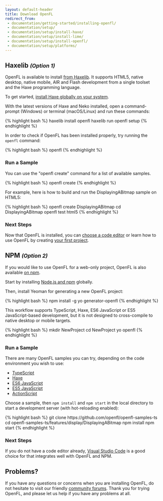 ```yaml
---
layout: default-header
title: Download OpenFL
redirect_from:
 - documentation/getting-started/installing-openfl/
 - documentation/setup/
 - documentation/setup/install-haxe/
 - documentation/setup/install-lime/
 - documentation/setup/install-openfl/
 - documentation/setup/platforms/
---
```


<div class="row">
	<div class="col-md-6 nopadding">
		<h2>Haxelib <small><i>(Option 1)</i></small></h2>
		<p>OpenFL is available to install <a href="https://lib.haxe.org/p/openfl">from Haxelib</a>. It supports HTML5, native desktop, native mobile, AIR and Flash development from a single toolset and the Haxe programming language.</p>
		<p>To get started, <a href="https://haxe.org/download/" target="_blank">install Haxe globally on your system</a>.</p>
		<p>With the latest versions of Haxe and Neko installed, open a command-prompt (Windows) or terminal (macOS/Linux) and run these commands:</p>
{% highlight bash %}
haxelib install openfl
haxelib run openfl setup
{% endhighlight %}
		<p>In order to check if OpenFL has been installed properly, try running the <code>openfl</code> command:</p>
{% highlight bash %}
openfl
{% endhighlight %}
		<h3>Run a Sample</h3>
		<p>You can use the "openfl create" command for a list of available samples.</p>
{% highlight bash %}
openfl create
{% endhighlight %}
		<p>For example, here is how to build and run the DisplayingABitmap sample on HTML5:</p>
{% highlight bash %}
openfl create DisplayingABitmap
cd DisplayingABitmap
openfl test html5
{% endhighlight %}
		<h3>Next Steps</h3>
		<p>Now that OpenFL is installed, you can <a href="/learn/docs/choosing-a-code-editor/">choose a code editor</a> or learn how to use OpenFL by creating <a href="/learn/tutorials/displaying-a-bitmap/">your first project</a>.</p>
	</div>
	<div class="col-md-6 nopadding">
		<h2>NPM <small><i>(Option 2)</i></small></h2>
		<p>If you would like to use OpenFL for a web-only project, OpenFL is also available <a href="https://www.npmjs.com/package/openfl">on npm</a>.</p>
		<p>Start by installing <a href="https://docs.npmjs.com/getting-started/installing-node" target="_blank">Node.js and npm</a> globally.</p>
		<p>Then, install Yeoman for generating a new OpenFL project:</p>
{% highlight bash %}
npm install -g yo generator-openfl
{% endhighlight %}
		<p>This workflow supports TypeScript, Haxe, ES6 JavaScript or ES5 JavaScript-based development, but it is not designed to cross-compile to native desktop or mobile targets.</p>
{% highlight bash %}
mkdir NewProject
cd NewProject
yo openfl
{% endhighlight %}
		<h3>Run a Sample</h3>
		<p>There are many OpenFL samples you can try, depending on the code environment you wish to use:</p>
		<ul>
			<li><a href="https://github.com/openfl/openfl-samples-ts" target="_blank">TypeScript</a></li>
			<li><a href="https://github.com/openfl/openfl-samples-haxe" target="_blank">Haxe</a></li>
			<li><a href="https://github.com/openfl/openfl-samples-es6" target="_blank">ES6 JavaScript</a></li>
			<li><a href="https://github.com/openfl/openfl-samples-es5" target="_blank">ES5 JavaScript</a></li>
			<li><a href="https://github.com/openfl/openfl-samples-as3" target="_blank">ActionScript</a></li>
		</ul>
		<p>Choose a sample, then <code>npm install</code> and <code>npm start</code> in the local directory to start a development server (with hot-reloading enabled):</p>
{% highlight bash %}
git clone https://github.com/openfl/openfl-samples-ts
cd openfl-samples-ts/features/display/DisplayingABitmap
npm install
npm start
{% endhighlight %}
		<h3>Next Steps</h3>
		<p>If you do not have a code editor already, <a href="https://code.visualstudio.com" target="_blank">Visual Studio Code</a> is a good choice for that integrates well with OpenFL and NPM.</p>
	</div>
</div>

## Problems?

If you have any questions or concerns when you are installing OpenFL, do not hesitate to visit our friendly [community forums](https://community.openfl.org/c/help). Thank you for trying OpenFL, and please let us help if you have any problems at all.
